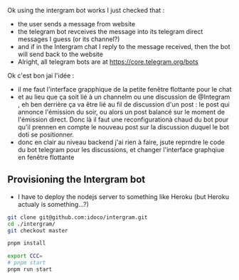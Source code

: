 
Ok using the intergram bot works I just checked that :
* the user sends a message from website
* the telegram bot revceives the message into its telegram direct messages I guess (or its channel?)
* and if in the Intergram chat I reply to the message received, then the bot will send back to the website
* Alright, all telegram bots are at https://core.telegram.org/bots


Ok c'est bon jai l'idée :
* il me faut l'interface grapphique de la petite fenêtre flottante pour le chat
* et au lieu que ça soit lié à un channelm ou une discussion de @Integram , eh ben derrière ça va être lié au fil de discussion d'un post : le post qui annonce l'émission du soir, ou alors un post balancé sur le moment de l'émission direct. Donc là il faut une reconfigurationà chaud du bot pour qu'il prennen en compte le nouveau post sur la discussion duquel le bot doti se positionner.
* donc en clair au niveau backend j'ai rien à faire, jsute reprndre le code du bot telegram pour les discussions, et changer l'interface graphqiue en fenêtre flottante


## Provisioning the Intergram bot

* I have to deploy the nodejs server to something like Heroku (but Heroku actualy is something...?)
```bash
git clone git@github.com:idoco/intergram.git
cd ./intergram/
git checkout master

pnpm install

export CCC=
# pnpm start
pnpm run start
```

